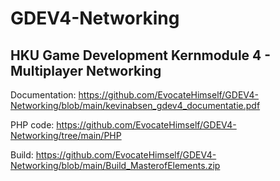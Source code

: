 # GDEV4-Networking

## HKU Game Development Kernmodule 4 - Multiplayer Networking

Documentation:
https://github.com/EvocateHimself/GDEV4-Networking/blob/main/kevinabsen_gdev4_documentatie.pdf

PHP code:
https://github.com/EvocateHimself/GDEV4-Networking/tree/main/PHP

Build: 
https://github.com/EvocateHimself/GDEV4-Networking/blob/main/Build_MasterofElements.zip
